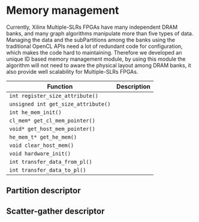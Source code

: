 # Memory management
Currently, Xilinx Multiple-SLRs FPGAs have many independent DRAM banks, and many graph algorithms manipulate more than five types of data. Managing the data and the subPartitions among the banks using the traditional OpenCL APIs need a lot of redundant code for configuration, which makes the code hard to maintaining. Therefore we developed an unique ID based memory management module, by using this module the algorithm will not need to aware the physical layout among DRAM banks, it also provide well scalability for Multiple-SLRs FPGAs.


| Function    | Description  |
|-------------|--------------|
| ``` int register_size_attribute() ```| |
| ``` unsigned int get_size_attribute() ```| |
| ``` int he_mem_init() ```| |
| ``` cl_mem* get_cl_mem_pointer() ```| |
| ``` void* get_host_mem_pointer() ```| |
| ``` he_mem_t* get_he_mem() ```| |
| ``` void clear_host_mem() ```| |
| ``` void hardware_init() ```| |
| ``` int transfer_data_from_pl() ```| |
| ``` int transfer_data_to_pl() ```| |

## Partition descriptor

## Scatter-gather descriptor
